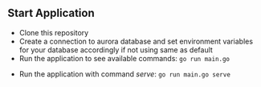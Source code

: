## Start Application
- Clone this repository
- Create a connection to aurora database and set environment variables for your database accordingly if not using same as default
- Run the application to see available commands: ```go run main.go```
<!-- (Not yet implemented)- First initialize the database running all migrations found in ./database/migrate at once with command *migrate*: ```go run main.go migrate``` -->
- Run the application with command *serve*: ```go run main.go serve```
